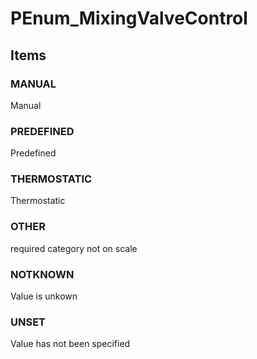 # PEnum_MixingValveControl

## Items

### MANUAL
Manual

### PREDEFINED
Predefined

### THERMOSTATIC
Thermostatic

### OTHER
required category not on scale

### NOTKNOWN
Value is unkown

### UNSET
Value has not been specified
